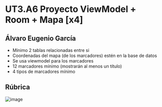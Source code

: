 # UT3.A6 Proyecto ViewModel + Room + Mapa [x4]
## Álvaro Eugenio García
- Mínimo 2 tablas relacionadas entre si
- Coordenadas del mapa (de los marcadores) estén en la base de datos
- Se usa viewmodel para los marcadores
- 12 marcadores mínimo (mostrarán al menos un título)
- 4 tipos de marcadores mínimo
## Rúbrica
![image](https://github.com/user-attachments/assets/31e51d4c-edca-4212-a6b3-54be0eefe75c)
